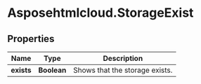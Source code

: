 # Asposehtmlcloud.StorageExist

## Properties
| Name       | Type        | Description                    |
|------------|-------------|--------------------------------|
| **exists** | **Boolean** | Shows that the storage exists. |


